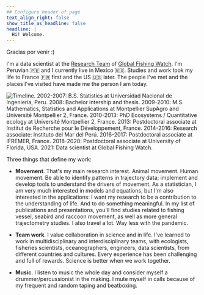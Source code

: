 ```yaml
---
## Configure header of page
text_align_right: false
show_title_as_headline: false
headline: |
  Hi! Welcome.
---
```


<!-- this is a subheadline -->

Gracias por venir :)

I'm a data scientist at the [Research Team](https://globalfishingwatch.org/research/) 
of [Global Fishing Watch](https://globalfishingwatch.org/). I'm Peruvian :peru:
and I currently live in Mexico :mexico:. Studies and work took my life to France
:fr: first and the US :us: later. The people I've met and the places I've visited 
have made me the person I am today. 

![Timeline. 2002-2007: B.S. Statistics at Universidad Nacional de Ingeniería, Peru.
2008: Bachelor intership and thesis. 2009-2010: M.S. Mathematics, Statistics and
Applications at Montpellier SupAgro and Université Montpellier 2, France. 
2010-2013: PhD Ecosystems / Quantitative ecology at Université Montpellier 2,
France. 2013: Postdoctoral associate at Institut de Recherche pour le 
Développement, France. 2014-2016: Research associate: Instituto del Mar del Perú.
2016-2017: Postdoctoral associate at IFREMER, France. 2018-2020: Postdoctoral
associate at University of Florida, USA. 2021: Data scientist at Global Fishing
Watch.](/img/cv.png)

Three things that define my work:

* **Movement**. That's my main research interest. Animal movement. Human
movement. Be able to identify patterns in trajectory data; implement and develop
tools to understand the drivers of movement. As a statistician, I am very much
interested in models and equations, but I'm also interested in the applications:
I want my research to be a contribution to the understanding of life. And to do
something meaningful. In my list of publications and presentations, you'll find
studies related to fishing vessel, seabird and raccoon movement, as well as more
general trajectometry studies. I also travel a lot. Way less with the pandemic. 

* **Team work**. I value collaboration in science and in life. I've learned to
work in multidisciplinary and interdisciplinary teams, with ecologists,
fisheries scientists, oceanographers, engineers, data scientists, from different
countries and cultures. Every experience has been challenging and full of
rewards. Science is better when we work together.

* **Music**. I listen to music the whole day and consider myself a
drummer/percussionist in the making. I mute myself in calls because of my 
frequent and random taping and beatboxing. 



